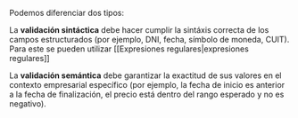 Podemos diferenciar dos tipos:

La **validación sintáctica** debe hacer cumplir la sintáxis correcta de los campos estructurados (por ejemplo, DNI, fecha, símbolo de moneda, CUIT). Para este se pueden utilizar [[Expresiones regulares|expresiones regulares]]

La **validación semántica** debe garantizar la exactitud de sus valores en el contexto empresarial específico (por ejemplo, la fecha de inicio es anterior a la fecha de finalización, el precio está dentro del rango esperado y no es negativo).